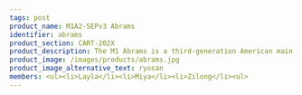 ```yaml
---
tags: post
product_name: M1A2-SEPv3 Abrams
identifier: abrams
product_section: CART-202X
product_description: The M1 Abrams is a third-generation American main battle tank designed by Chrysler Defense and named for General Creighton Abrams. Conceived for modern armored ground warfare, it is one of the heaviest tanks in service at nearly 73.6 short tons.
product_image: /images/products/abrams.jpg
product_image_alternative_text: ryosan
members: <ul><li>Layla</li><li>Miya</li><li>Zilong</li><ul>
---
```

